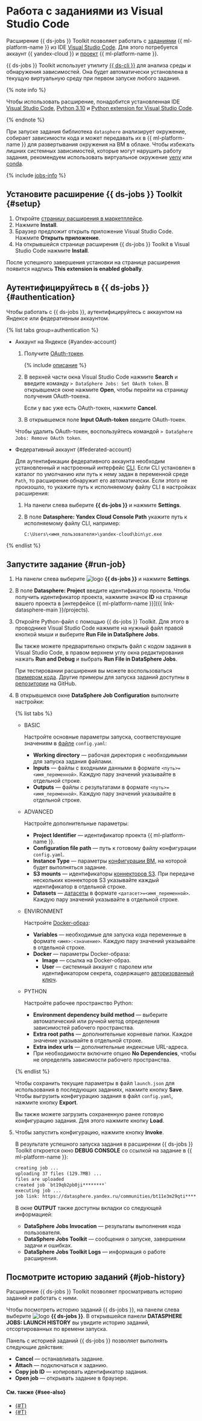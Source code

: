 # Работа с заданиями из Visual Studio Code

Расширение {{ ds-jobs }} Toolkit позволяет работать с [заданиями](../../concepts/jobs/index.md) {{ ml-platform-name }} из IDE [Visual Studio Code](https://code.visualstudio.com/). Для этого потребуется аккаунт {{ yandex-cloud }} и [проект](../../concepts/project.md) {{ ml-platform-name }}.

{{ ds-jobs }} Toolkit использует утилиту [{{ ds-cli }}](../../concepts/jobs/cli.md) для анализа среды и обнаружения зависимостей. Она будет автоматически установлена в текущую виртуальную среду при первом запуске любого задания.

{% note info %}

Чтобы использовать расширение, понадобится установленная IDE [Visual Studio Code](https://code.visualstudio.com/), [Python 3.10](https://www.python.org/downloads/release/python-3100/) и [Python extension for Visual Studio Code](https://marketplace.visualstudio.com/items?itemName=ms-python.python).

{% endnote %}

При запуске задания библиотека `datasphere` анализирует окружение, собирает зависимости кода и может передавать их в {{ ml-platform-name }} для развертывания окружения на ВМ в облаке. Чтобы избежать лишних системных зависимостей, которые могут нарушить работу задания, рекомендуем использовать виртуальное окружение [venv](https://docs.python.org/3/library/venv.html) или [conda](https://docs.conda.io/en/latest/#).

{% include [jobs-info](../../../_includes/datasphere/jobs-environment.md) %}

## Установите расширение {{ ds-jobs }} Toolkit {#setup}

1. Откройте [страницу расширения в маркетплейсе](https://marketplace.visualstudio.com/items?itemName=yandex-cloud.ds-toolkit-vscode).
1. Нажмите **Install**.
1. Браузер предложит открыть приложение Visual Studio Code. Нажмите **Открыть приложение**.
1. На открывшейся странице расширения {{ ds-jobs }} Toolkit в Visual Studio Code нажмите **Install**.

После успешного завершения установки на странице расширения появится надпись **This extension is enabled globally**.

## Аутентифицируйтесь в {{ ds-jobs }} {#authentication}

Чтобы работать с {{ ds-jobs }}, аутентифицируйтесь с аккаунтом на Яндексе или федеративным аккаунтом.

{% list tabs group=authentication %}

- Аккаунт на Яндексе {#yandex-account}

  1. Получите [OAuth-токен](../../../iam/concepts/authorization/oauth-token.md).

     {% include [описание](../../../_includes/oauth-token-lifetime.md) %}

  1. В верхней части окна Visual Studio Code нажмите **Search** и введите команду `> DataSphere Jobs: Set OAuth token`. В открывшемся окне нажмите **Open**, чтобы перейти на страницу получения OAuth-токена.

      Если у вас уже есть OAuth-токен, нажмите **Cancel**.
  1. В открывшемся поле **Input OAuth-token** введите OAuth-токен.

  Чтобы удалить OAuth-токен, воспользуйтесь командой `> DataSphere Jobs: Remove OAuth token`.

- Федеративный аккаунт {#federated-account}

  Для аутентификации федеративного аккаунта необходим установленный и настроенный интерфейс [CLI](../../../cli/quickstart.md). Если CLI установлен в каталог по умолчанию или путь к нему задан в переменной среде `Path`, то расширение обнаружит его автоматически. Если этого не произошло, то укажите путь к исполняемому файлу CLI в настройках расширения:

  1. На панели слева выберите **{{ ds-jobs }}** и нажмите **Settings**.
  1. В поле **Datasphere: Yandex Cloud Console Path** укажите путь к исполняемому файлу CLI, например:

      ```text
      C:\Users\<имя_пользователя>\yandex-cloud\bin\yc.exe
      ```

{% endlist %}

## Запустите задание {#run-job}

1. На панели слева выберите ![logo](../../../_assets/datasphere/ds-logo.svg) **{{ ds-jobs }}** и нажмите **Settings**.
1. В поле **Datasphere: Project** введите идентификатор проекта. Чтобы получить идентификатор проекта, нажмите значок **ID** на странице вашего проекта в [интерфейсе {{ ml-platform-name }}]({{ link-datasphere-main }}/projects).
1. Откройте Python-файл с помощью {{ ds-jobs }} Toolkit. Для этого в проводнике Visual Studio Code нажмите на нужный файл правой кнопкой мыши и выберите **Run File in DataSphere Jobs**.

    Вы также можете предварительно открыть файл с кодом задания в Visual Studio Code, в правом верхнем углу окна редактирования нажать **Run and Debug** и выбрать **Run File in DataSphere Jobs**.

    При тестировании расширения вы можете воспользоваться [примером кода](./work-with-jobs.md#example). Другие примеры для запуска заданий доступны в [репозитории](https://github.com/yandex-cloud-examples/yc-datasphere-jobs-examples) на GitHub.

1. В открывшемся окне **DataSphere Job Configuration** выполните настройки:

    {% list tabs %}

    - BASIC

      Настройте основные параметры запуска, соответствующие значениям в [файле](./work-with-jobs.md#create-job) `config.yaml`:

      * **Working directory** — рабочая директория с необходимыми для запуска задания файлами.
      * **Inputs** — файлы с входными данными в формате `<путь>=<имя_переменной>`. Каждую пару значений указывайте в отдельной строке.
      * **Outputs** — файлы с результатами в формате `<путь>=<имя_переменной>`. Каждую пару значений указывайте в отдельной строке.

    - ADVANCED

      Настройте дополнительные параметры:

      * **Project Identifier** — идентификатор проекта {{ ml-platform-name }}.
      * **Configuration file path** — путь к готовому файлу конфигурации `config.yaml`.
      * **Instance Type** — параметры [конфигурации ВМ](../../concepts/configurations.md), на которой будет выполняться задание.
      * **S3 mounts** — идентификаторы [коннекторов S3](../../concepts/s3-connector.md). При передаче нескольких коннекторов S3 указывайте каждый идентификатор в отдельной строке.
      * **Datasets** — [датасеты](../../concepts/dataset.md) в формате `<датасет>=<имя_переменной>`. Каждую пару значений указывайте в отдельной строке.

    - ENVIRONMENT

      Настройте [Docker-образ](../../concepts/docker.md):

      * **Variables** — необходимые для запуска кода переменные в формате `<имя>:<значение>`. Каждую пару значений указывайте в отдельной строке.
      * **Docker** — параметры Docker-образа:
          * **Image** — ссылка на Docker-образ.
          * **User** — системный аккаунт с паролем или идентификатором секрета, содержащего [авторизованный ключ](../../../iam/concepts/authorization/key.md).

    - PYTHON

      Настройте рабочее пространство Python:

      * **Environment dependency build method** — выберите автоматический или ручной метод определения зависимостей рабочего пространства.
      * **Extra root paths** — дополнительные корневые папки. Каждое значение указывайте в отдельной строке.
      * **Extra index urls** — дополнительные индексные URL-адреса.
      * При необходимости включите опцию **No Dependencies**, чтобы не определять зависимости рабочего пространства.

    {% endlist %}

    Чтобы сохранить текущие параметры в файл `launch.json` для использования в последующих заданиях, нажмите кнопку **Save**. Чтобы выгрузить конфигурацию задания в файл `config.yaml`, нажмите кнопку **Export**.

    Вы также можете загрузить сохраненную ранее готовую конфигурацию задания. Для этого нажмите кнопку **Load**.

1. Чтобы запустить конфигурацию, нажмите кнопку **Invoke**.

    В результате успешного запуска задания в расширении {{ ds-jobs }} Toolkit откроется окно **DEBUG CONSOLE** со ссылкой на задание в {{ ml-platform-name }}:

    ```txt
    creating job ...
    uploading 37 files (129.7MB) ...
    files are uploaded
    created job `bt19qb2pb0ji********`
    executing job ...
    job link: https://datasphere.yandex.ru/communities/bt11e3m29qti********/projects/bt1eq06id8kv********/job/bt19qb2pb0ji********
    ```

    В окне **OUTPUT** также доступны вкладки со следующей информацией:

    * **DataSphere Jobs Invocation** — результаты выполнения кода пользователя.
    * **DataSphere Jobs Toolkit** — сообщения о запуске, завершении задачи и ошибках.
    * **DataSphere Jobs Toolkit Logs** — информация о работе расширения.

## Посмотрите историю заданий {#job-history}

Расширение {{ ds-jobs }} Toolkit позволяет просматривать историю заданий и работать с ними.

Чтобы посмотреть историю заданий {{ ds-jobs }}, на панели слева выберите ![logo](../../../_assets/datasphere/ds-logo.svg) **{{ ds-jobs }}**. В открывшейся панели **DATASPHERE JOBS: LAUNCH HISTORY** вы увидите историю заданий, отсортированных по времени запуска.

Панель с историей заданий {{ ds-jobs }} позволяет выполнять следующие действия:

* **Cancel** — останавливать задание.
* **Attach** — подключаться к заданию.
* **Copy job ID** — копировать идентификатор задания.
* **Open job** — открывать задание в браузере.

#### См. также {#see-also}

* [{#T}](../../concepts/jobs/index.md)
* [{#T}](./work-with-jobs.md)
